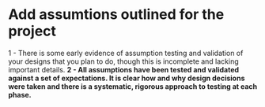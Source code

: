 # Add assumtions outlined for the project

1 -  There is some early evidence of assumption testing and validation of your designs that you plan to do, though this is incomplete and lacking important details.
**2 - All assumptions have been tested and validated against a set of expectations. It is clear how and why design decisions were taken and there is a systematic, rigorous approach to testing at each phase.**

